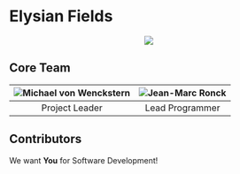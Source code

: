 # Elysian Fields
<p align="center">
    <img src="https://img.shields.io/badge/Last_Updated-2018--04--21-blue.svg?longCache=true&style=flat-square"/>
</p>

## Core Team
| ![Michael von Wenckstern](https://github.com/vonwenckstern.png?size=150) | ![Jean-Marc Ronck](https://github.com/0xjmr.png?size=150) |
| :------------: | :-------------: |
| Project Leader | Lead Programmer |

## Contributors
We want __You__ for Software Development!